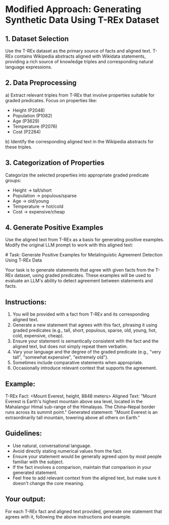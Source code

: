 # Modified Approach: Generating Synthetic Data Using T-REx Dataset

## 1. Dataset Selection
Use the T-REx dataset as the primary source of facts and aligned text. T-REx contains Wikipedia abstracts aligned with Wikidata statements, providing a rich source of knowledge triples and corresponding natural language expressions.

## 2. Data Preprocessing
a) Extract relevant triples from T-REx that involve properties suitable for graded predicates. Focus on properties like:
   - Height (P2048)
   - Population (P1082)
   - Age (P3629)
   - Temperature (P2076)
   - Cost (P2284)

b) Identify the corresponding aligned text in the Wikipedia abstracts for these triples.

## 3. Categorization of Properties
Categorize the selected properties into appropriate graded predicate groups:
- Height → tall/short
- Population → populous/sparse
- Age → old/young
- Temperature → hot/cold
- Cost → expensive/cheap

## 4. Generate Positive Examples
Use the aligned text from T-REx as a basis for generating positive examples. Modify the original LLM prompt to work with this aligned text:

<antArtifact identifier="trex-positive-example-generation-prompt" type="text/markdown" title="Modified LLM Prompt for Generating Positive Examples from T-REx">
# Task: Generate Positive Examples for Metalinguistic Agreement Detection Using T-REx Data

Your task is to generate statements that agree with given facts from the T-REx dataset, using graded predicates. These examples will be used to evaluate an LLM's ability to detect agreement between statements and facts.

## Instructions:

1. You will be provided with a fact from T-REx and its corresponding aligned text.
2. Generate a new statement that agrees with this fact, phrasing it using graded predicates (e.g., tall, short, populous, sparse, old, young, hot, cold, expensive, cheap).
3. Ensure your statement is semantically consistent with the fact and the aligned text, but does not simply repeat them verbatim.
4. Vary your language and the degree of the graded predicate (e.g., "very tall", "somewhat expensive", "extremely old").
5. Sometimes include comparative statements when appropriate.
6. Occasionally introduce relevant context that supports the agreement.

## Example:

T-REx Fact: &lt;Mount Everest, height, 8848 meters&gt;
Aligned Text: "Mount Everest is Earth's highest mountain above sea level, located in the Mahalangur Himal sub-range of the Himalayas. The China–Nepal border runs across its summit point."
Generated statement: "Mount Everest is an extraordinarily tall mountain, towering above all others on Earth."

## Guidelines:

- Use natural, conversational language.
- Avoid directly stating numerical values from the fact.
- Ensure your statement would be generally agreed upon by most people familiar with the subject.
- If the fact involves a comparison, maintain that comparison in your generated statement.
- Feel free to add relevant context from the aligned text, but make sure it doesn't change the core meaning.

## Your output:

For each T-REx fact and aligned text provided, generate one statement that agrees with it, following the above instructions and example.
